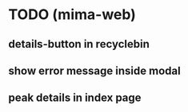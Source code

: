 # TODO (mima-web)



## details-button in recyclebin



## show error message inside modal



## peak details in index page

